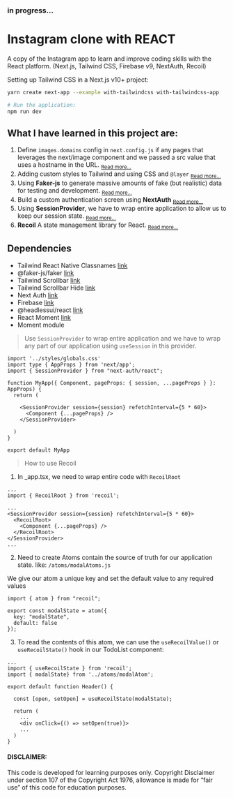 ### in progress...

# Instagram clone with REACT
  A copy of the Instagram app to learn and improve coding skills with the React platform.
  (Next.js, Tailwind CSS, Firebase v9, NextAuth, Recoil)
  
  Setting up Tailwind CSS in a Next.js v10+ project:

  ```bash
  yarn create next-app --example with-tailwindcss with-tailwindcss-app
  
  # Run the application:
  npm run dev
  ```

## What I have learned in this project are:

  1. Define `images.domains` config in `next.config.js` if any pages that leverages the next/image component and we passed a src value that uses a hostname in the URL. <sub>[Read more...](https://nextjs.org/docs/messages/next-image-unconfigured-host)</sub>
  2. Adding custom styles to Tailwind and using CSS and `@layer` <sub>[Read more...](https://tailwindcss.com/docs/adding-custom-styles#using-css-and-layer)</sub>
  3. Using **Faker-js** to generate massive amounts of fake (but realistic) data for testing and development. <sub>[Read more...](https://github.com/faker-js/faker)</sub>
  4. Build a custom authentication screen using **NextAuth** <sub>[Read more...](https://next-auth.js.org/getting-started/example)</sub>
  5. Using **SessionProvider**, we have to wrap entire application to allow us to keep our session state. <sub>[Read more...](https://next-auth.js.org/getting-started/upgrade-v4#sessionprovider)</sub>
  6. **Recoil** A state management library for React. <sub>[Read more...](https://recoiljs.org/)</sub>

## Dependencies
  - Tailwind React Native Classnames [link](https://github.com/tailwindlabs/heroicons)
  - @faker-js/faker [link](https://github.com/faker-js/faker)
  - Tailwind Scrollbar [link](https://www.npmjs.com/package/tailwind-scrollbar)
  - Tailwind Scrollbar Hide [link](https://www.npmjs.com/package/tailwind-scrollbar-hide)
  - Next Auth [link](https://next-auth.js.org/getting-started/example)
  - Firebase [link](https://console.firebase.google.com/)
  - @headlessui/react [link](https://headlessui.com/)
  - React Moment [link](https://www.npmjs.com/package/react-moment/)
  - Moment module 

> Use `SessionProvider` to wrap entire application and we have to wrap any part of our application using `useSession` in this provider.
```tsx
import '../styles/globals.css'
import type { AppProps } from 'next/app';
import { SessionProvider } from "next-auth/react";

function MyApp({ Component, pageProps: { session, ...pageProps } }: AppProps) {
  return (

    <SessionProvider session={session} refetchInterval={5 * 60}>
      <Component {...pageProps} />
    </SessionProvider>

  )
}

export default MyApp
```

> How to use Recoil 
  1. In _app.tsx, we need to wrap entire code with `RecoilRoot`
  ```tsx
  ...
  import { RecoilRoot } from 'recoil';

  ...
  <SessionProvider session={session} refetchInterval={5 * 60}>
    <RecoilRoot>
      <Component {...pageProps} />
    </RecoilRoot>
  </SessionProvider>
  ...
  ```

  2. Need to create Atoms contain the source of truth for our application state. like: `/atoms/modalAtoms.js`

  We give our atom a unique key and set the default value to any required values
  ```tsx
  import { atom } from "recoil";

  export const modalState = atom({
    key: "modalState",
    default: false
  });
  ```

  3. To read the contents of this atom, we can use the `useRecoilValue()` or `useRecoilState()` hook in our TodoList component:
  ```tsx
  ...
  import { useRecoilState } from 'recoil';
  import { modalState} from '../atoms/modalAtom';
  
  export default function Header() {

    const [open, setOpen] = useRecoilState(modalState);
    
    return (
      ...
      <div onClick={() => setOpen(true)}>
      ...
    )
  }
  ```
  
#### DISCLAIMER: 

This code is developed for learning purposes only. Copyright Disclaimer under section 107 of the Copyright Act 1976, allowance is made for “fair use” of this code for education purposes.